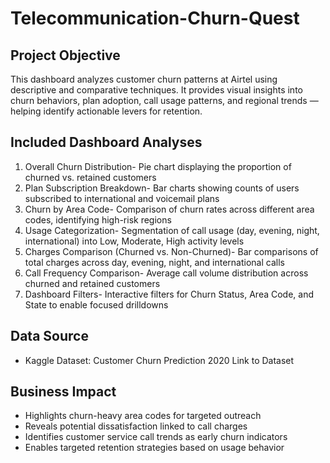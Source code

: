 # Telecommunication-Churn-Quest
## Project Objective
This dashboard analyzes customer churn patterns at Airtel using descriptive and comparative techniques. It provides visual insights into churn behaviors, plan adoption, call usage patterns, and regional trends — helping identify actionable levers for retention.

## Included Dashboard Analyses
1. Overall Churn Distribution- Pie chart displaying the proportion of churned vs. retained customers <br>
2. Plan Subscription Breakdown- Bar charts showing counts of users subscribed to international and voicemail plans <br>
3. Churn by Area Code- Comparison of churn rates across different area codes, identifying high-risk regions <br>
4. Usage Categorization- Segmentation of call usage (day, evening, night, international) into Low, Moderate, High activity levels <br>
5. Charges Comparison (Churned vs. Non-Churned)- Bar comparisons of total charges across day, evening, night, and international calls <br>
6. Call Frequency Comparison- Average call volume distribution across churned and retained customers <br>
7. Dashboard Filters- Interactive filters for Churn Status, Area Code, and State to enable focused drilldowns <br> 

## Data Source
- Kaggle Dataset: Customer Churn Prediction 2020
Link to Dataset

## Business Impact
- Highlights churn-heavy area codes for targeted outreach
- Reveals potential dissatisfaction linked to call charges
- Identifies customer service call trends as early churn indicators
- Enables targeted retention strategies based on usage behavior

